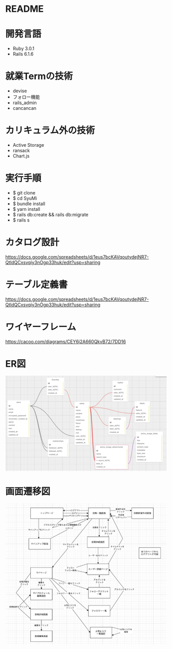 # README
# 開発言語
* Ruby 3.0.1
* Rails 6.1.6
# 就業Termの技術
* devise
* フォロー機能
* rails_admin
* cancancan
# カリキュラム外の技術
* Active Storage
* ransack
* Chart.js
# 実行手順
* $ git clone
* $ cd SyuMi
* $ bundle install
* $ yarn install
* $ rails db:create && rails db:migrate
* $ rails s
# カタログ設計
https://docs.google.com/spreadsheets/d/1eus7bcKAVqoutydejNR7-QtldQCxsvqiy3nOgp33huk/edit?usp=sharing
# テーブル定義書
https://docs.google.com/spreadsheets/d/1eus7bcKAVqoutydejNR7-QtldQCxsvqiy3nOgp33huk/edit?usp=sharing
# ワイヤーフレーム
https://cacoo.com/diagrams/CEY6j2A660QkvB72/7DD16
# ER図
![ER図](4BE6235A-DEA5-4526-AADD-A94899C6C5F4.png)
# 画面遷移図
![画面遷移図](667B3368-2097-4B04-8D0A-24C17E2BF836.png)
